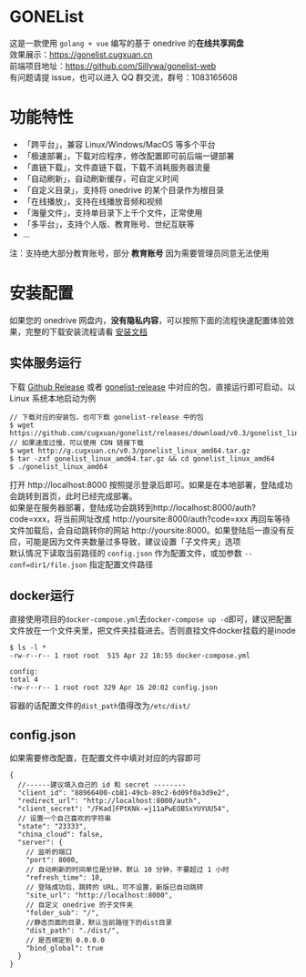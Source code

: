 # GONEList

这是一款使用 `golang + vue` 编写的基于 onedrive 的**在线共享网盘**  
效果展示：https://gonelist.cugxuan.cn  
前端项目地址：https://github.com/Sillywa/gonelist-web  
有问题请提 issue，也可以进入 QQ 群交流，群号：1083165608

# 功能特性

- 「跨平台」，兼容 Linux/Windows/MacOS 等多个平台
- 「极速部署」，下载对应程序，修改配置即可前后端一键部署
- 「直链下载」，文件直链下载，下载不消耗服务器流量
- 「自动刷新」，自动刷新缓存，可自定义时间
- 「自定义目录」，支持将 onedrive 的某个目录作为根目录
- 「在线播放」，支持在线播放音频和视频
- 「海量文件」，支持单目录下上千个文件，正常使用
- 「多平台」，支持个人版、教育账号、世纪互联等
- ...

注：支持绝大部分教育账号，部分 **教育账号** 因为需要管理员同意无法使用

# 安装配置

如果您的 onedrive 网盘内，**没有隐私内容**，可以按照下面的流程快速配置体验效果，完整的下载安装流程请看 [安装文档](https://github.com/cugxuan/gonelist/wiki/Install)  

## 实体服务运行
下载 [Github Release](https://github.com/cugxuan/GOIndex/releases) 或者 [gonelist-release](https://gonelist.cugxuan.cn/#/gonelist-release) 中对应的包，直接运行即可启动，以 Linux 系统本地启动为例
```
// 下载对应的安装包，也可下载 gonelist-release 中的包
$ wget https://github.com/cugxuan/gonelist/releases/download/v0.3/gonelist_linux_amd64.tar.gz
// 如果速度过慢，可以使用 CDN 链接下载
$ wget http://g.cugxuan.cn/v0.3/gonelist_linux_amd64.tar.gz
$ tar -zxf gonelist_linux_amd64.tar.gz && cd gonelist_linux_amd64
$ ./gonelist_linux_amd64
```
打开 http://localhost:8000 按照提示登录后即可。如果是在本地部署，登陆成功会跳转到首页，此时已经完成部署。  
如果是在服务器部署，登陆成功会跳转到http://localhost:8000/auth?code=xxx，将当前网址改成 http://yoursite:8000/auth?code=xxx 再回车等待文件加载后，会自动跳转你的网站 http://yoursite:8000。如果登陆后一直没有反应，可能是因为文件夹数量过多导致，建议设置「子文件夹」选项  
默认情况下读取当前路径的 `config.json` 作为配置文件，或加参数 `--conf=dir1/file.json` 指定配置文件路径

## docker运行

直接使用项目的`docker-compose.yml`去`docker-compose up -d`即可，建议把配置文件放在一个文件夹里，把文件夹挂载进去。否则直挂文件docker挂载的是inode

```
$ ls -l *
-rw-r--r-- 1 root root  515 Apr 22 18:55 docker-compose.yml

config:
total 4
-rw-r--r-- 1 root root 329 Apr 16 20:02 config.json
```

容器的话配置文件的`dist_path`值得改为`/etc/dist/`

## config.json

如果需要修改配置，在配置文件中填对对应的内容即可
```
{
  //------建议填入自己的 id 和 secret --------
  "client_id": "88966400-cb81-49cb-89c2-6d09f0a3d9e2",
  "redirect_url": "http://localhost:8000/auth",
  "client_secret": "/FKad]FPtKNk-=j11aPwEOBSxYUYUU54",
  // 设置一个自己喜欢的字符串
  "state": "23333",
  "china_cloud": false,
  "server": {
    // 监听的端口
    "port": 8000,
    // 自动刷新的时间单位是分钟，默认 10 分钟，不要超过 1 小时
    "refresh_time": 10,
    // 登陆成功后，跳转的 URL，可不设置，新版已自动跳转
    "site_url": "http://localhost:8000",
    // 自定义 onedrive 的子文件夹
    "folder_sub": "/",
    //静态页面的目录，默认当前路径下的dist目录
    "dist_path": "./dist/",
    // 是否绑定到 0.0.0.0
    "bind_global": true
  }
}
```